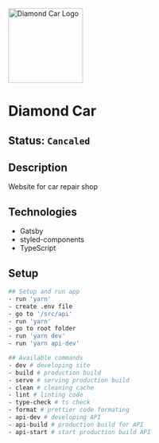 <img alt="Diamond Car Logo" src="https://diamondcarspa.pl/assetsDevEnd/images/bez-nazwy-1-93x96.png" width="150" />

# Diamond Car

## Status: ````Cancaled````

## Description
Website for car repair shop

## Technologies
- Gatsby
- styled-components
- TypeScript

## Setup 
```bash
## Setup and run app
- run 'yarn'
- create .env file
- go to '/src/api'
- run 'yarn'
- go to root folder
- run 'yarn dev'
- run 'yarn api-dev'

## Available commands
- dev # developing site
- build # production build
- serve # serving production build
- clean # cleaning cache
- lint # linting code
- type-check # ts check
- format # prettier code formating
- api-dev # developing API
- api-build # production build for API
- api-start # start production build API
```


